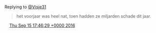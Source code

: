 Replying to [@Visje31](https://twitter.com/Visje31/status/776468173466046465)

> het voorjaar was heel nat, toen hadden ze miljarden schade dit jaar\.

<img src="../../media/tweet.ico" width="12" /> [Thu Sep 15 17:46:29 +0000 2016](https://twitter.com/DromerDenker/status/776477302305722368)